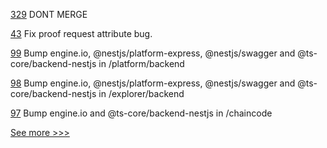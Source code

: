
[329](https://github.com/hyperledger/iroha-java/pull/329) DONT MERGE

[43](https://github.com/hyperledger/aries-framework-swift/pull/43) Fix proof request attribute bug.

[99](https://github.com/hyperledger-labs/karma-charity-platform/pull/99) Bump engine.io, @nestjs/platform-express, @nestjs/swagger and @ts-core/backend-nestjs in /platform/backend

[98](https://github.com/hyperledger-labs/karma-charity-platform/pull/98) Bump engine.io, @nestjs/platform-express, @nestjs/swagger and @ts-core/backend-nestjs in /explorer/backend

[97](https://github.com/hyperledger-labs/karma-charity-platform/pull/97) Bump engine.io and @ts-core/backend-nestjs in /chaincode


[See more >>>](https://start-here.hyperledger.org/pull-requests)
